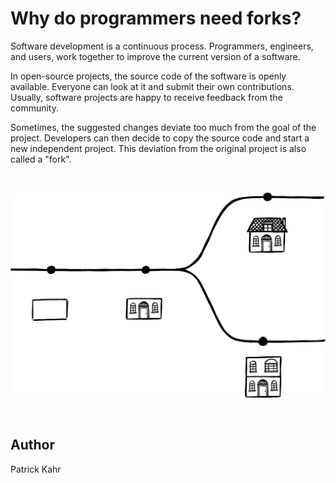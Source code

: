 <!-- BEGIN TITLE -->
# Why do programmers need forks?
<!-- END TITLE -->

<!-- BEGIN BODY -->
Software development is a continuous process. Programmers, engineers, and users, work together to improve the current version of a software. 

In open-source projects, the source code of the software is openly available. Everyone can look at it and submit their own contributions. Usually, software projects are happy to receive feedback from the community. 

Sometimes, the suggested changes deviate too much from the goal of the project. Developers can then decide to copy the source code and start a new independent project. This deviation from the original project is also called a "fork".
<!-- END BODY --> 

<br/>

![Fork](../images/image-079-fork.svg)

<br/>


## Author
<!-- BEGIN AUTHOR -->
Patrick Kahr
<!-- END AUTHOR -->
